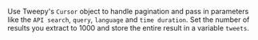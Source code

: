 Use Tweepy's `Cursor` object to handle pagination and pass in parameters like the `API search`, `query`, `language` and `time duration`. Set the number of results you extract to 1000 and store the entire result in a variable `tweets`. 
